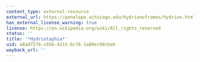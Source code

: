 ```yaml
---
content_type: external-resource
external_url: https://penelope.uchicago.edu/hydrionoframes/hydrion.html
has_external_license_warning: true
license: https://en.wikipedia.org/wiki/All_rights_reserved
status: ''
title: '*Hydriotaphia*'
uid: a8ad7276-c656-4215-bc76-1a89ec98cbeb
wayback_url: ''
---
```

